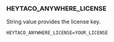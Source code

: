 ### HEYTACO_ANYWHERE_LICENSE

String value provides the license key. 

```
HEYTACO_ANYWHERE_LICENSE=YOUR_LICENSE
```
